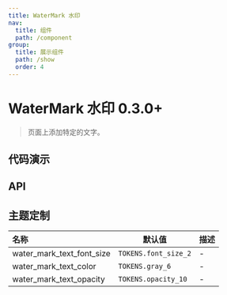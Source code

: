 ```yaml
---
title: WaterMark 水印
nav:
  title: 组件
  path: /component
group:
  title: 展示组件
  path: /show
  order: 4
---
```


# WaterMark 水印 <Badge>0.3.0+</Badge>

> 页面上添加特定的文字。

## 代码演示

<code src="./__fixtures__/base.tsx"></code>

<code src="./__fixtures__/foreground.tsx"></code>

## API

## 主题定制

| 名称                      | 默认值               | 描述 |
| :------------------------ | -------------------- | ---- |
| water_mark_text_font_size | `TOKENS.font_size_2` | -    |
| water_mark_text_color     | `TOKENS.gray_6`      | -    |
| water_mark_text_opacity   | `TOKENS.opacity_10`  | -    |
